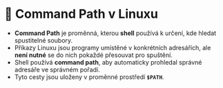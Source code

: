 # 🧭 Command Path v Linuxu

- **Command Path** je proměnná, kterou **shell** používá k určení, kde hledat spustitelné soubory.  
- Příkazy Linuxu jsou programy umístěné v konkrétních adresářích, ale **není nutné** se do nich pokaždé přesouvat pro spuštění.  
- Shell používá **command path**, aby automaticky prohledal správné adresáře ve správném pořadí.  
- Tyto cesty jsou uloženy v proměnné prostředí **`$PATH`**.  
